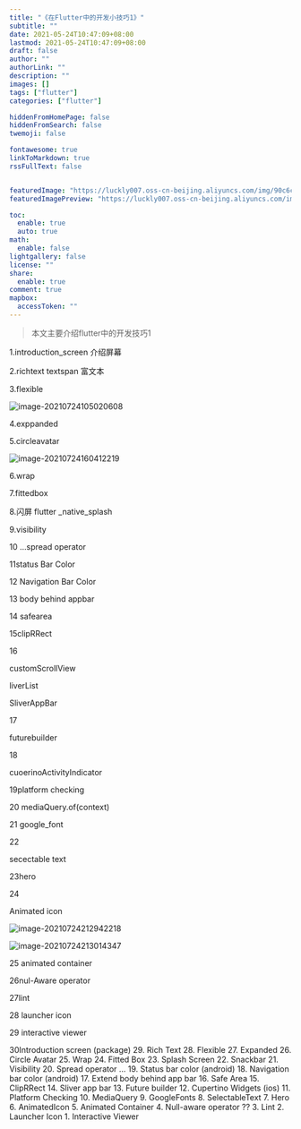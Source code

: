 ```yaml
---
title: "《在Flutter中的开发小技巧1》"
subtitle: ""
date: 2021-05-24T10:47:09+08:00
lastmod: 2021-05-24T10:47:09+08:00
draft: false
author: ""
authorLink: ""
description: ""
images: []
tags: ["flutter"]
categories: ["flutter"]

hiddenFromHomePage: false
hiddenFromSearch: false
twemoji: false

fontawesome: true
linkToMarkdown: true
rssFullText: false


featuredImage: "https://luckly007.oss-cn-beijing.aliyuncs.com/img/90c6cc12-742e-4c9f-b318-b912f163b8d0.png"
featuredImagePreview: "https://luckly007.oss-cn-beijing.aliyuncs.com/img/90c6cc12-742e-4c9f-b318-b912f163b8d0.png"

toc:
  enable: true
  auto: true
math:
  enable: false
lightgallery: false
license: ""
share:
  enable: true
comment: true
mapbox:
  accessToken: ""
---
```




> 本文主要介绍flutter中的开发技巧1

<!--more-->

1.introduction_screen  介绍屏幕



2.richtext  textspan  富文本



3.flexible



![image-20210724105020608](https://luckly007.oss-cn-beijing.aliyuncs.com/img/image-20210724105020608.png)









4.exppanded

5.circleavatar

![image-20210724160412219](https://luckly007.oss-cn-beijing.aliyuncs.com/img/image-20210724160412219.png)

6.wrap

7.fittedbox

8.闪屏 flutter _native_splash

9.visibility 



10  ...spread operator

11status Bar Color

12  Navigation Bar Color

13 body behind appbar

14 safearea

15clipRRect

16 

customScrollView

liverList

SliverAppBar



17



futurebuilder

18

cuoerinoActivityIndicator

19platform checking



20 mediaQuery.of(context)

21 google_font

22

secectable text

23hero

24



Animated icon

![image-20210724212942218](https://luckly007.oss-cn-beijing.aliyuncs.com/img/image-20210724212942218.png)



![image-20210724213014347](https://luckly007.oss-cn-beijing.aliyuncs.com/img/image-20210724213014347.png)

25 animated container

26nul-Aware operator

27lint

28 launcher icon

29 interactive viewer















30Introduction screen (package) 29. Rich Text 28. Flexible 27. Expanded 26. Circle Avatar 25. Wrap 24. Fitted Box 23. Splash Screen 22. Snackbar 21. Visibility 20. Spread operator ... 19. Status bar color (android) 18. Navigation bar color (android) 17. Extend body behind app bar 16. Safe Area 15. ClipRRect 14. Sliver app bar 13. Future builder 12. Cupertino Widgets (ios) 11. Platform Checking 10. MediaQuery 9. GoogleFonts 8. SelectableText 7. Hero 6. AnimatedIcon 5. Animated Container 4. Null-aware operator ?? 3. Lint 2. Launcher Icon 1. Interactive Viewer
